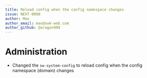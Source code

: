 ```yaml
---
title: Reload config when the config namespace changes
issue: NEXT-0000
author: Max
author_email: max@swk-web.com
author_github: @aragon999
---
```

# Administration
* Changed the `sw-system-config` to reload config when the config namespace (domain) changes
